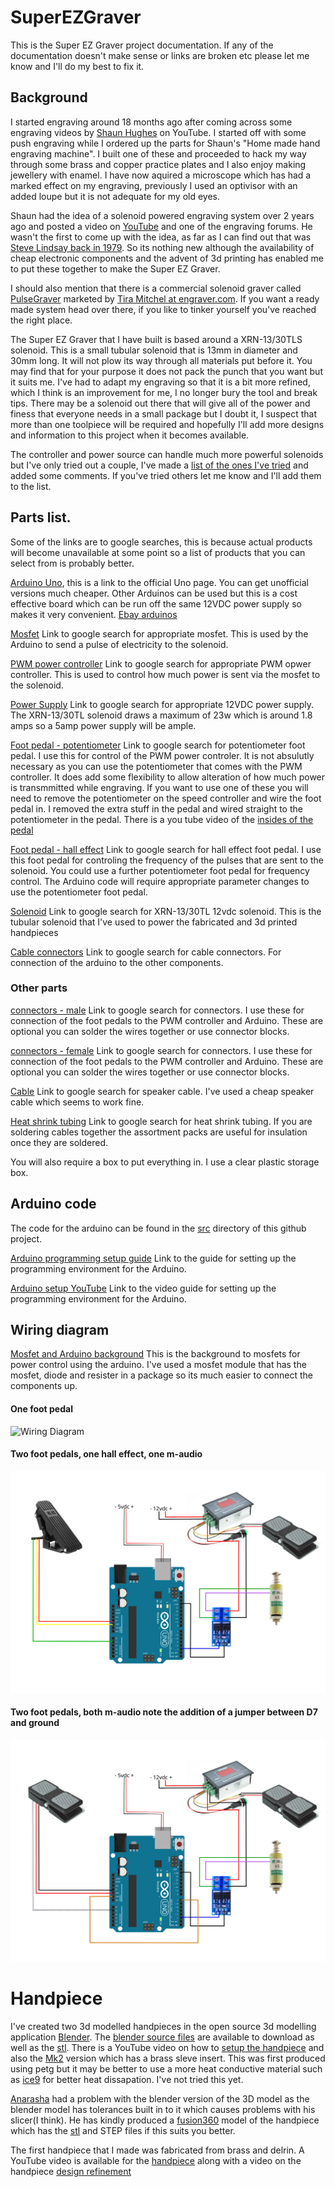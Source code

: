 # SuperEZGraver

This is the Super EZ Graver project documentation. If any of the documentation doesn't make sense or links are broken etc please let me know and I'll do my best to fix it.

## Background

I started engraving around 18 months ago after coming across some engraving videos by [Shaun Hughes](https://www.youtube.com/c/express375/videos) on YouTube. I started off with some push engraving while I ordered up the parts for Shaun's "Home made hand engraving machine". I built one of these and proceeded to hack my way through some brass and copper practice plates and I also enjoy making jewellery with enamel. I have now aquired a microscope which has had a marked effect on my engraving, previously I used an optivisor with an added loupe but it is not adequate for my old eyes. 

Shaun had the idea of a solenoid powered engraving system over 2 years ago and posted a video on [YouTube](https://www.youtube.com/watch?v=2177lFeMcNw) and one of the engraving forums. He wasn't the first to come up with the idea, as far as I can find out that was [Steve Lindsay back in 1979](https://www.handengravetools.com/air-engraver-evolution.htm). So its nothing new although the availability of cheap electronic components and the advent of 3d printing has enabled me to put these together to make the Super EZ Graver.

I should also mention that there is a commercial solenoid graver called [PulseGraver](https://pulsegraver.com/) marketed by [Tira Mitchel at engraver.com](http://engraver.com). If you want a ready made system head over there, if you like to tinker yourself you've reached the right place.

The Super EZ Graver that I have built is based around a XRN-13/30TLS solenoid. This is a small tubular solenoid that is 13mm in diameter and 30mm long. It will not plow its way through all materials put before it. You may find that for your purpose it does not pack the punch that you want but it suits me. I've had to adapt my engraving so that it is a bit more refined, which I think is an improvement for me, I no longer bury the tool and break tips. There may be a solenoid out there that will give all of the power and finess that everyone needs in a small package but I doubt it, I suspect that more than one toolpiece will be required and hopefully I'll add more designs and information to this project when it becomes available. 

The controller and power source can handle much more powerful solenoids but I've only tried out a couple, I've made a [list of the ones I've tried](docs/solenoids.md) and added some comments. If you've tried others let me know and I'll add them to the list.  

## Parts list.

Some of the links are to google searches, this is because actual products will become unavailable at some point so a list of products that you can select from is probably better.

[Arduino Uno](https://store.arduino.cc/arduino-uno-rev3), this is a link to the official Uno page. You can get unofficial versions much cheaper. Other Arduinos can be used but this is a cost effective board which can be run off the same 12VDC power supply so makes it very convenient. [Ebay arduinos](https://www.google.com/search?q=arduino+uno+ebay&oq=Arduino+uno+ebay)

[Mosfet](https://www.google.com/search?q=15A+400W+DC+5V-36V+Mosfet) Link to google search for appropriate mosfet. This is used by the Arduino to send a pulse of electricity to the solenoid.

[PWM power controller](https://www.google.com/search?q=DC+6-60V+12V+24V+36V+48V+30A+PWM+DC+Motor+Speed+Controller+(PWM)) Link to google search for appropriate PWM opwer controller. This is used to control how much power is sent via the mosfet to the solenoid.

[Power Supply](https://www.google.com/search?q=DC+12V+5A+to+50A+Amp+110V+220V+Power+Supply+12V+-+AC+110+-+220) Link to google search for appropriate 12VDC power supply. The XRN-13/30TL solenoid draws a maximum of 23w which is around 1.8 amps so a 5amp power supply will be ample.

[Foot pedal - potentiometer](https://www.google.com/search?q=M-Audio+EX-P+Expression+Controller+Pedal&oq=M-Audio+EX-P+Expression+Controller+Pedal) Link to google search for potentiometer foot pedal. I use this for control of the PWM power controler. It is not absulutly necessary as you can use the potentiometer that comes with the PWM  controller. It does add some flexibility to allow alteration of how much power is transmmitted while engraving. If you want to use one of these you will need to remove the potentiometer on the speed controller and wire the foot pedal in. I removed the extra stuff in the pedal and wired straight to the potentiometer in the pedal. There is a you tube video of the [insides of the pedal](https://www.youtube.com/watch?v=_dJo02ZIpgE)

[Foot pedal - hall effect](https://www.google.com/search?q=Electric+Scooter+Foot+Throttle+Speed+Pedal+Accelerator+Bike+Golf+Cart+Go+Kart) Link to google search for hall effect foot pedal. I use this foot pedal for controling the frequency of the pulses that are sent to the solenoid. You could use a further potentiometer foot pedal for frequency control. The Arduino code will require appropriate parameter changes to use the potentiometer foot pedal.

[Solenoid](https://www.google.com/search?q=XRN-13%2F30TL+12vdc) Link to google search for XRN-13/30TL 12vdc solenoid. This is the tubular solenoid that I've used to power the  fabricated and 3d printed handpieces

[Cable connectors](https://www.google.com/search?q=Breadboard+Jumper+Wires+Ribbon+Cables+Kit+for+arduino&oq=Breadboard+Jumper+Wires+Ribbon+Cables+Kit+for+arduino) Link to google search for cable connectors. For connection of the arduino to the other components. 

### Other parts

[connectors - male](https://www.google.com/search?q=1%2F4+Inch+6.35mm+Solder+Stereo+Plug%2C+Ancable+Solder+Type+Plastic+6.35mm+TRS+Phone+Connector+with+Shrinkle+Tube+for+Patch+Cables%2C+XLR+Cables) Link to google search for connectors. I use these for connection of the foot pedals to the PWM controller and Arduino. These are optional you can solder the wires together or use connector blocks.

[connectors - female](https://www.google.com/search?q=1%2F4%22+Stereo+Female+Jack+6.35mm+TRS+Panel+Mount+Socket) Link to google search for connectors. I use these for connection of the foot pedals to the PWM controller and Arduino. These are optional you can solder the wires together or use connector blocks.

[Cable](https://www.google.com/search?q=Speaker+Cable+2+x+1.5+mm) Link to google search for speaker cable. I've used a cheap speaker cable which seems to work fine.

[Heat shrink tubing](https://www.google.com/search?q=heat+shrink+tubing) Link to google search for heat shrink tubing. If you are soldering cables together the assortment packs are useful for insulation once they are soldered.

You will also require a box to put everything in. I use a clear plastic storage box.

## Arduino code

The code for the arduino can be found in the [src](src) directory of this github project.

[Arduino programming setup guide](https://www.arduino.cc/en/Guide/ArduinoUno) Link to the  guide for setting up the programming environment for the Arduino.

[Arduino setup YouTube](https://www.youtube.com/watch?v=ELUF8m24sZo) Link to the video guide for setting up the programming environment for the Arduino.

## Wiring diagram

[Mosfet and Arduino background](https://bildr.org/2012/03/rfp30n06le-arduino/) This is the background to mosfets for power control using the arduino. I've used a mosfet module that has the mosfet, diode and resister in a package so its much easier to connect the components up.

#### One foot pedal
![Wiring Diagram](docs/images/wiring.svg)
#### Two foot pedals, one hall effect, one m-audio
![Wiring Diagram](docs/images/wiringWithM-audio.svg)
#### Two foot pedals, both m-audio note the addition of a jumper between D7 and ground
![Wiring Diagram](docs/images/wiringWith2M-audioPedals.svg)

# Handpiece

I've created two 3d modelled handpieces in the open source 3d modelling application [Blender](https://www.blender.org/). The [blender source files](docs/design/XRN13-30TLS/blender) are available to download as well as the [stl](docs/design/XRN13-30TLS/blender/stl). There is a YouTube video on how to [setup the handpiece](https://www.youtube.com/watch?v=aNY35ATTJbg) and also the [Mk2](https://youtu.be/sa4kAdcZSkc) version which has a brass sleve insert. This was first produced using petg but it may be better to use a more heat conductive material such as [ice9](https://tcpoly.com/shop/) for better heat dissapation. I've not tried this yet.

[Anarasha](https://www.youtube.com/channel/UCKSbczGXmN4zeG3NeuPGLAg) had a problem with the blender version of the 3D model as the blender model has tolerances built in to it which causes problems with his slicer(I think). He has kindly produced a [fusion360](docs/design/XRN13-30TLS/fusion360) model of the handpiece which has the [stl](docs/design/XRN13-30TLS/fusion360/stl) and STEP files if this suits you better.



The first handpiece that I made was fabricated from brass and delrin. A YouTube video is available for the [handpiece](https://www.youtube.com/watch?v=D4yPBS8mucQ) along with a video on the handpiece [design refinement](https://www.youtube.com/watch?v=ALAtECnq1Rg)






 
